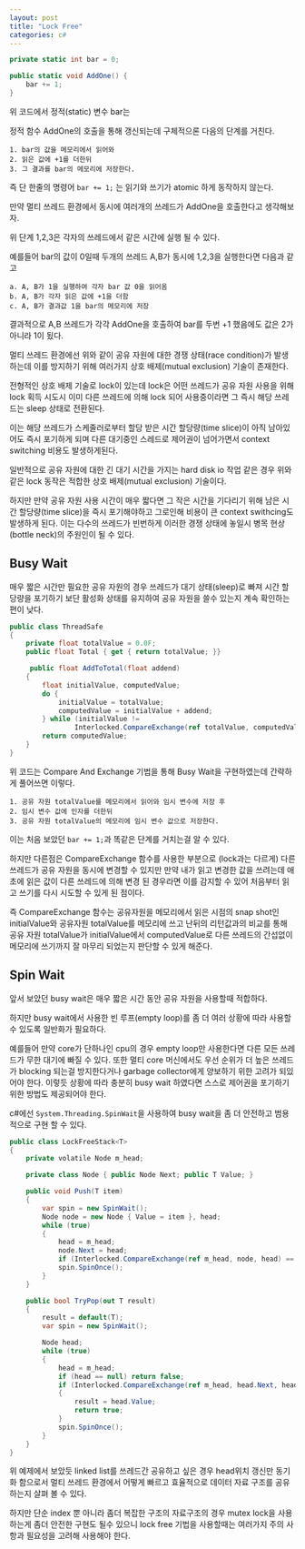 ```yaml
---
layout: post
title: "Lock Free"
categories: c#
---
```


```c#
private static int bar = 0;

public static void AddOne() {
    bar += 1;
}
```

위 코드에서 정적(static) 변수 bar는 

정적 함수 AddOne의 호출을 통해 갱신되는데 구체적으론 다음의 단계를 거친다.

```
1. bar의 값을 메모리에서 읽어와
2. 읽은 값에 +1를 더한뒤
3. 그 결과를 bar의 메모리에 저장한다.
```

<!-- begin_excerpt -->

즉 단 한줄의 명령어 `bar += 1;` 는 읽기와 쓰기가 atomic 하게 동작하지 않는다.

<!-- end_excerpt -->

만약 멀티 쓰레드 환경에서 동시에 여러개의 쓰레드가 AddOne을 호출한다고 생각해보자.

위 단계 1,2,3은 각자의 쓰레드에서 같은 시간에 실행 될 수 있다.

예를들어 bar의 값이 0일때 두개의 쓰레드 A,B가 동시에 1,2,3을 실행한다면 다음과 같고

```
a. A, B가 1을 실행하여 각자 bar 값 0을 읽어옴
b. A, B가 각자 읽은 값에 +1을 더함
c. A, B가 결과값 1을 bar의 메모리에 저장
```

결과적으로 A,B 쓰레드가 각각 AddOne을 호출하여 bar를 두번 +1 했음에도 값은 2가 아니라 1이 됬다.

멀티 쓰레드 환경에선 위와 같이 공유 자원에 대한 경쟁 상태(race condition)가 발생하는데 이를 방지하기 위해 여러가지 상호 배제(mutual exclusion) 기술이 존재한다. 

전형적인 상호 배제 기술로 lock이 있는데 lock은 어떤 쓰레드가 공유 자원 사용을 위해 lock 획득 시도시 이미 다른 쓰레드에 의해 lock 되어 사용중이라면 그 즉시 해당 쓰레드는 sleep 상태로 전환된다.

이는 해당 쓰레드가 스케줄러로부터 할당 받은 시간 할당량(time slice)이 아직 남아있어도 즉시 포기하게 되며 다른 대기중인 스레드로 제어권이 넘어가면서 context switching 비용도 발생하게된다.

일반적으로 공유 자원에 대한 긴 대기 시간을 가지는 hard disk io 작업 같은 경우 위와 같은 lock 동작은 적합한 상호 배제(mutual exclusion) 기술이다.

하지만 만약 공유 자원 사용 시간이 매우 짧다면 그 작은 시간을 기다리기 위해 남은 시간 할당량(time slice)을 즉시 포기해야하고 그로인해 비용이 큰 context swithcing도 발생하게 된다. 이는 다수의 쓰레드가 빈번하게 이러한 경쟁 상태에 놓일시 병목 현상(bottle neck)의 주원인이 될 수 있다.

## Busy Wait

매우 짧은 시간만 필요한 공유 자원의 경우 쓰레드가 대기 상태(sleep)로 빠져 시간 할당량을 포기하기 보단 활성화 상태를 유지하여 공유 자원을 쓸수 있는지 계속 확인하는 편이 낮다.

```c#
public class ThreadSafe
{
    private float totalValue = 0.0F;
    public float Total { get { return totalValue; }}

     public float AddToTotal(float addend)
    {
        float initialValue, computedValue;
        do {
            initialValue = totalValue;
            computedValue = initialValue + addend;
        } while (initialValue != 
                Interlocked.CompareExchange(ref totalValue, computedValue, initialValue));
        return computedValue;
    }
}
```

위 코드는 Compare And Exchange 기법을 통해 Busy Wait을 구현하였는데 간략하게 풀어쓰면 이렇다.

```
1. 공유 자원 totalValue를 메모리에서 읽어와 임시 변수에 저장 후
2. 임시 변수 값에 인자를 더한뒤
3. 공유 자원 totalValue의 메모리에 임시 변수 값으로 저장한다.
```

이는 처음 보았던 `bar += 1;`과 똑같은 단계를 거치는걸 알 수 있다. 

하지만 다른점은 CompareExchange 함수를 사용한 부분으로 (lock과는 다르게) 다른 쓰레드가 공유 자원을 동시에 변경할 수 있지만 만약 내가 읽고 변경한 값을 쓰려는데 애초에 읽은 값이 다른 쓰레드에 의해 변경 된 경우라면 이를 감지할 수 있어 처음부터 읽고 쓰기를 다시 시도할 수 있게 된 점이다.

즉 CompareExchange 함수는 공유자원을 메모리에서 읽은 시점의 snap shot인 initialValue와 공유자원 totalValue를 메모리에 쓰고 난뒤의 리턴값과의 비교를 통해 공유 자원 totalValue가 initialValue에서 computedValue로 다른 쓰레드의 간섭없이 메모리에 쓰기까지 잘 마무리 되었는지 판단할 수 있게 해준다.

## Spin Wait  

앞서 보았던 busy wait은 매우 짧은 시간 동안 공유 자원을 사용할때 적합하다.

하지만 busy wait에서 사용한 빈 루프(empty loop)를 좀 더 여러 상황에 따라 사용할 수 있도록 일반화가 필요하다.

예를들어 만약 core가 단하나인 cpu의 경우 empty loop만 사용한다면 다른 모든 쓰레드가 무한 대기에 빠질 수 있다. 또한 멀티 core 머신에서도 우선 순위가 더 높은 쓰레드가 blocking 되는걸 방지한다거나 garbage collector에게 양보하기 위한 고려가 되있어야 한다. 이렇듯 상황에 따라 충분히 busy wait 하였다면 스스로 제어권을 포기하기 위한 방법도 제공되어야 한다.

c#에선 `System.Threading.SpinWait`을 사용하여 busy wait을 좀 더 안전하고 범용적으로 구현 할 수 있다.

```c# 
public class LockFreeStack<T>
{
    private volatile Node m_head;

    private class Node { public Node Next; public T Value; }

    public void Push(T item)
    {
        var spin = new SpinWait();
        Node node = new Node { Value = item }, head;
        while (true)
        {
            head = m_head;
            node.Next = head;
            if (Interlocked.CompareExchange(ref m_head, node, head) == head) break;
            spin.SpinOnce();
        }
    }

    public bool TryPop(out T result)
    {
        result = default(T);
        var spin = new SpinWait();

        Node head;
        while (true)
        {
            head = m_head;
            if (head == null) return false;
            if (Interlocked.CompareExchange(ref m_head, head.Next, head) == head)
            {
                result = head.Value;
                return true;
            }
            spin.SpinOnce();
        }
    }
}
```

위 예제에서 보았듯 linked list를 쓰레드간 공유하고 싶은 경우 head위치 갱신만 동기화 함으로서 멀티 쓰레드 환경에서 어떻게 빠르고 효율적으로 데이터 자료 구조를 공유하는지 살펴 볼 수 있다.

하지만 단순 index 뿐 아니라 좀더 복잡한 구조의 자료구조의 경우 mutex lock을 사용하는게 좀더 안전한 구현도 될수 있으니 lock free 기법을 사용할때는 여러가지 주의 사항과 필요성을 고려해 사용해야 한다.











